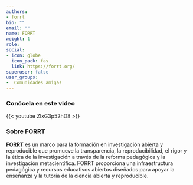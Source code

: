```yaml
---
authors:
- forrt
bio: ""
email: ""
name: FORRT
weight: 1
role: 
social:
- icon: globe
  icon_pack: fas
  link: https://forrt.org/
superuser: false
user_groups:
-  Comunidades amigas
---
```


### Conócela en este video

{{< youtube ZlxG3p52hD8 >}} 

### Sobre FORRT

**[FORRT](https://forrt.org/)** es un marco para la formación en investigación abierta y reproducible que promueve la transparencia, la reproducibilidad, el rigor y la ética de la investigación a través de la reforma pedagógica y la investigación metacientífica.
FORRT proporciona una infraestructura pedagógica y recursos educativos abiertos diseñados para apoyar la enseñanza y la tutoría de la ciencia abierta y reproducible. 
